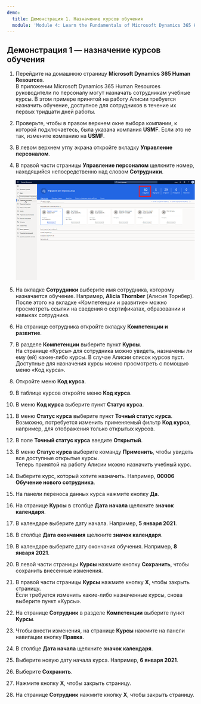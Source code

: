 ```yaml
---
demo:
  title: Демонстрация 1. Назначение курсов обучения
  module: 'Module 4: Learn the Fundamentals of Microsoft Dynamics 365 Human Resources'
---
```


## Демонстрация 1 — назначение курсов обучения

1. Перейдите на домашнюю страницу **Microsoft Dynamics 365 Human Resources**.  
    В приложении Microsoft Dynamics 365 Human Resources руководители по персоналу могут назначать сотрудникам учебные курсы. В этом примере принятой на работу Алисии требуется назначить обучение, доступное для сотрудников в течение их первых тридцати дней работы.

1. Проверьте, чтобы в правом верхнем окне выбора компании, к которой подключаетесь, была указана компания **USMF**. Если это не так, измените компанию на **USMF**.

1. В левом верхнем углу экрана откройте вкладку **Управление персоналом**.

1. В правой части страницы **Управление персоналом** щелкните номер, находящийся непосредственно над словом **Сотрудники**.

    ![Снимок экрана со страницей «Управление персоналом» с выделенным номером сотрудников.](./media/assigning_learning_courses_1_employee.png)

1. На вкладке **Сотрудники** выберите имя сотрудника, которому назначается обучение. Например, **Alicia Thornber** (Алисия Торнбер).  
    После этого на вкладке «Компетенции и развитие» можно просмотреть ссылки на сведения о сертификатах, образовании и навыках сотрудника.

1. На странице сотрудника откройте вкладку **Компетенции и развитие**.

1. В разделе **Компетенции** выберите пункт **Курсы**.  
    На странице «Курсы» для сотрудника можно увидеть, назначены ли ему (ей) какие-либо курсы. В случае Алисии список курсов пуст. Доступные для назначения курсы можно просмотреть с помощью меню «Код курса».

1. Откройте меню **Код курса**.

1. В таблице курсов откройте меню **Код курса**.

1. В меню **Код курса** выберите пункт **Статус курса**.

1. В меню **Статус курса** выберите пункт **Точный статус курса**.  
    Возможно, потребуется изменить применяемый фильтр **Код курса**, например, для отображения только открытых курсов.

1. В поле **Точный статус курса** введите **Открытый**.

1. В меню **Статус курса** выберите команду **Применить**, чтобы увидеть все доступные открытые курсы.  
    Теперь принятой на работу Алисии можно назначить учебный курс.

1. Выберите курс, который хотите назначить. Например, **00006 Обучение нового сотрудника**.

1. На панели переноса данных курса нажмите кнопку **Да**.

1. На странице **Курсы** в столбце **Дата начала** щелкните **значок календаря**.

1. В календаре выберите дату начала. Например, **5 января 2021**.

1. В столбце **Дата окончания** щелкните **значок календаря**.

1. В календаре выберите дату окончания обучения. Например, **8 января 2021**.

1. В левой части страницы **Курсы** нажмите кнопку **Сохранить**, чтобы сохранить внесенные изменения.

1. В правой части страницы **Курсы** нажмите кнопку **X**, чтобы закрыть страницу.  
    Если требуется изменить какие-либо назначенные курсы, снова выберите пункт «Курсы».

1. На странице **Сотрудник** в разделе **Компетенции** выберите пункт **Курсы**.

1. Чтобы внести изменения, на странице **Курсы** нажмите на панели навигации кнопку **Правка**.

1. В столбце **Дата начала** щелкните **значок календаря**.

1. Выберите новую дату начала курса. Например, **6 января 2021**.

1. Выберите **Сохранить**.

1. Нажмите кнопку **X**, чтобы закрыть страницу.

1. На странице **Сотрудник** нажмите кнопку **X**, чтобы закрыть страницу.
